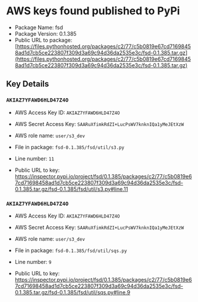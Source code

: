 # AWS keys found published to PyPi

* Package Name: fsd
* Package Version: 0.1.385
* Public URL to package: [https://files.pythonhosted.org/packages/c2/77/c5b0819e67cd71698458ad1d7cb5ce223807f309d3a69c94d36da2535e3c/fsd-0.1.385.tar.gz](https://files.pythonhosted.org/packages/c2/77/c5b0819e67cd71698458ad1d7cb5ce223807f309d3a69c94d36da2535e3c/fsd-0.1.385.tar.gz)

## Key Details

### `AKIAZ7YFAWD6HLD47Z4O`

* AWS Access Key ID: `AKIAZ7YFAWD6HLD47Z4O`
* AWS Secret Access Key: `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` 
* AWS role name: `user/s3_dev`
* File in package: `fsd-0.1.385/fsd/util/s3.py`
* Line number: `11`

* Public URL to key: https://inspector.pypi.io/project/fsd/0.1.385/packages/c2/77/c5b0819e67cd71698458ad1d7cb5ce223807f309d3a69c94d36da2535e3c/fsd-0.1.385.tar.gz/fsd-0.1.385/fsd/util/s3.py#line.11



### `AKIAZ7YFAWD6HLD47Z4O`

* AWS Access Key ID: `AKIAZ7YFAWD6HLD47Z4O`
* AWS Secret Access Key: `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` 
* AWS role name: `user/s3_dev`
* File in package: `fsd-0.1.385/fsd/util/sqs.py`
* Line number: `9`

* Public URL to key: https://inspector.pypi.io/project/fsd/0.1.385/packages/c2/77/c5b0819e67cd71698458ad1d7cb5ce223807f309d3a69c94d36da2535e3c/fsd-0.1.385.tar.gz/fsd-0.1.385/fsd/util/sqs.py#line.9


